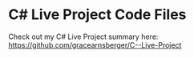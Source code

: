 # C# Live Project Code Files
  Check out my C# Live Project summary here: https://github.com/gracearnsberger/C--Live-Project
